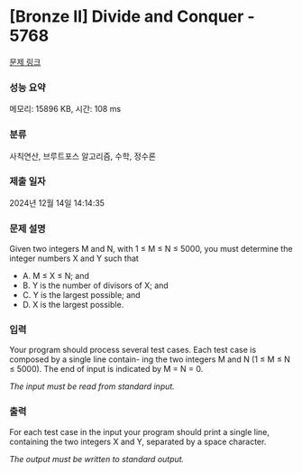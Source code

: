 # [Bronze II] Divide and Conquer - 5768 

[문제 링크](https://www.acmicpc.net/problem/5768) 

### 성능 요약

메모리: 15896 KB, 시간: 108 ms

### 분류

사칙연산, 브루트포스 알고리즘, 수학, 정수론

### 제출 일자

2024년 12월 14일 14:14:35

### 문제 설명

<p>Given two integers M and N, with 1 ≤ M ≤ N ≤ 5000, you must determine the integer numbers X and Y such that</p>

<ul>
	<li>A. M ≤ X ≤ N; and</li>
	<li>B. Y is the number of divisors of X; and</li>
	<li>C. Y is the largest possible; and</li>
	<li>D. X is the largest possible.</li>
</ul>

### 입력 

 <p>Your program should process several test cases. Each test case is composed by a single line contain- ing the two integers M and N (1 ≤ M ≤ N ≤ 5000). The end of input is indicated by M = N = 0.</p>

<p><em>The input must be read from standard input.</em></p>

### 출력 

 <p>For each test case in the input your program should print a single line, containing the two integers X and Y, separated by a space character.</p>

<p><em>The output must be written to standard output.</em></p>

